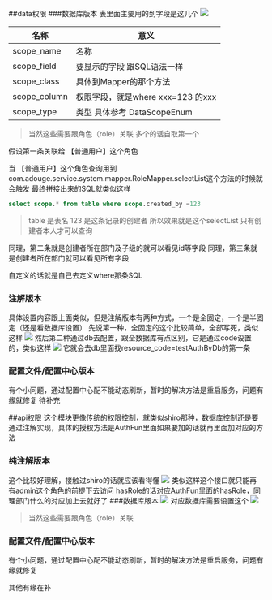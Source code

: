 
##data权限
###数据库版本
表里面主要用的到字段是这几个
![](https://s1.ax1x.com/2020/08/17/deviLt.png)

|   名称|意义   |
| ------------ | ------------ |
| scope_name  |  名称 |
| scope_field  |  要显示的字段 跟SQL语法一样 |
| scope_class  |  具体到Mapper的那个方法 |
| scope_column  |  权限字段，就是where xxx=123 的xxx |
| scope_type  |  类型 具体参考 DataScopeEnum|

> 当然这些需要跟角色（role）关联
多个的话自取第一个

假设第一条关联给 【普通用户】这个角色

当 【普通用户】这个角色查询用到com.adouge.service.system.mapper.RoleMapper.selectList这个方法的时候就会触发
最终拼接出来的SQL就类似这样

`````sql
select scope.* from table where scope.created_by =123
`````

> table 是表名 123 是这条记录的创建者
所以效果就是这个selectList 只有创建者本人才可以查询

同理，第二条就是创建者所在部门及子级的就可以看见id等字段
同理，第三条就是创建者所在部门就可以看见所有字段

自定义的话就是自己去定义where那条SQL

### 注解版本
具体设置内容跟上面类似，但是注解版本有两种方式，一个是全固定，一个是半固定（还是看数据库设置）
先说第一种，全固定的这个比较简单，全部写死，类似这样
![](https://s1.ax1x.com/2020/08/18/dn4D2V.png)
然后第二种通过db去配置，跟全数据库有点区别，它是通过code设置的，类似这样
![](https://s1.ax1x.com/2020/08/18/dn4IxK.png)
它就会去db里面找resource_code=testAuthByDb的第一条
  
 ### 配置文件/配置中心版本
 有个小问题，通过配置中心配不能动态刷新，暂时的解决方法是重启服务，问题有缘就修复
 待补充
  
 ##api权限
 这个模块更像传统的权限控制，就类似shiro那种，数据库控制还是要通过注解实现，具体的授权方法是AuthFun里面如果要加的话就再里面加对应的方法
 ### 纯注解版本
 这个比较好理解，接触过shiro的话就应该看得懂
 ![](https://s1.ax1x.com/2020/08/18/dno3gx.png)
 类似这样这个接口就只能再有admin这个角色的前提下去访问
 hasRole的话对应AuthFun里面的hasRole，同理部门什么的对应加上去就好了
 ###数据库版本
 ![](https://s1.ax1x.com/2020/08/18/dnoji9.png)
 对应数据库需要设置这个
![](https://s1.ax1x.com/2020/08/18/du91G6.png)
> 当然这些需要跟角色（role）关联

 ### 配置文件/配置中心版本
 有个小问题，通过配置中心配不能动态刷新，暂时的解决方法是重启服务，问题有缘就修复
 
其他有缘在补
